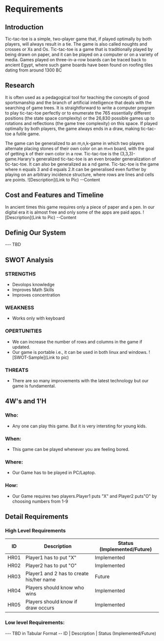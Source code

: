 # Requirements
## Introduction
Tic-tac-toe is a simple, two-player game that, if played optimally by both players, will always result in a tie. The game is also called noughts and crosses or Xs and Os. Tic-tac-toe is a game that is traditionally played by being drawn on paper, and it can be played on a computer or on a variety of media. Games played on three-in-a-row boards can be traced back to ancient Egypt, where such game boards have been found on roofing tiles dating from around 1300 BC
  
## Research
 It is often used as a pedagogical tool for teaching the concepts of good sportsmanship and the branch of artificial intelligence that deals with the searching of game trees. It is straightforward to write a computer program to play tic-tac-toe perfectly or to enumerate the 765 essentially different positions (the state space complexity) or the 26,830 possible games up to rotations and reflections (the game tree complexity) on this space. If played optimally by both players, the game always ends in a draw, making tic-tac-toe a futile game.

The game can be generalized to an m,n,k-game in which two players alternate placing stones of their own color on an m×n board, with the goal of getting k of their own color in a row. Tic-tac-toe is the (3,3,3)-game.Harary's generalized tic-tac-toe is an even broader generalization of tic-tac-toe. It can also be generalized as a nd game. Tic-tac-toe is the game where n equals 3 and d equals 2.It can be generalised even further by playing on an arbitrary incidence structure, where rows are lines and cells are points.
![Description](Link to Pic) --Content

## Cost and Features and Timeline
In ancient times this game requires only a piece of paper and a pen. In our digital era it is almost free and only some of the apps are paid apps.
![Description](Link to Pic) --Content

## Definig Our System
--- TBD
## SWOT Analysis
### STRENGTHS
* Devolops knowledge
* Improves Math Skills
* Improves concentration
### WEAKNESS
* Works only with keyboard
### OPERTUNITIES 
* We can increase the number of rows and columns in the game if updated.
* Our game is portable i.e., it can be used in both linux and windows. 
![SWOT-Sample](Link to pic)
### THREATS
* There are so many improvements with the latest technology but our game is fundamental.
## 4W's and 1'H
### Who:
* Any one can play this game. But it is very intersting for young kids.
### When:
* This game can be played whenever you are feeling bored.
### Where:
* Our Game has to be played in PC/Laptop.
### How:
* Our Game requires two players.Player1 puts "X" and Player2 puts"O" by choosing numbers from 1-9
## Detail Requirements
### High Level Requirements
|  ID  |       Description                          | Status (Implemented/Future) |
|------|--------------------------------------------|-----------------------------|
| HR01 |    Player1 has to put "X"                  |   Implemented               |
| HR02 |	Player2 has to put "O"                  |   Implemented               |
| HR03 |	Player1 and 2 has to create his/her name|   Future                    |
| HR04 |	Players should know who wins            |   Implemented               |
| HR05 |	Players should know if draw occurs      |   Implemented               |


### Low level Requirements:
--- TBD in Tabular Format -- ID | Description | Status (Implemented/Future)
